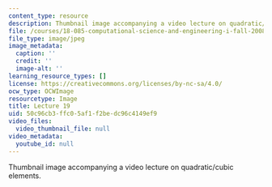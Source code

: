 ```yaml
---
content_type: resource
description: Thumbnail image accompanying a video lecture on quadratic/cubic elements.
file: /courses/18-085-computational-science-and-engineering-i-fall-2008/50c96cb3ffc05af1f2bedc96c4149ef9_19.jpg
file_type: image/jpeg
image_metadata:
  caption: ''
  credit: ''
  image-alt: ''
learning_resource_types: []
license: https://creativecommons.org/licenses/by-nc-sa/4.0/
ocw_type: OCWImage
resourcetype: Image
title: Lecture 19
uid: 50c96cb3-ffc0-5af1-f2be-dc96c4149ef9
video_files:
  video_thumbnail_file: null
video_metadata:
  youtube_id: null
---
```

Thumbnail image accompanying a video lecture on quadratic/cubic elements.